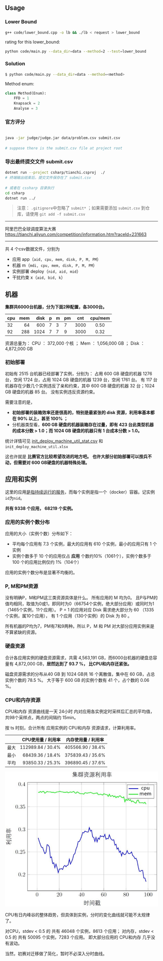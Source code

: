 ## Usage

### Lower Bound

```bash
g++ code/lower_bound.cpp -o lb && ./lb < request > lower_bound
```

rating for this lower_bound:

```bash
python code/main.py --data_dir=data --method=2 --test=lower_bound
```

### Solution

```bash
$ python code/main.py --data_dir=data --method=<method>
```

Method enum:

```python
class Method(Enum):
    FFD = 1
    Knapsack = 2
    Analyse = 3
```

### 官方评分 
```bash

java -jar judge/judge.jar data/problem.csv submit.csv

# suppose there is the submit.csv file at project root
```


### 导出最终提交文件 submit.csv
```bash
dotnet run --project csharp/tianchi.csproj  ./
# 终端输出结束后，提交文件保存在了 submit.csv

# 或者在 cssharp 目录执行
cd csharp
dotnet run ../
```
> 注意： `.gitignore`中忽略了 `submit*` ；如果需要添加 `submit.csv` 到仓库，请使用 `git add -f submit.csv`
> 
-----

阿里巴巴全球调度算法大赛
https://tianchi.aliyun.com/competition/information.htm?raceId=231663

-----

共 4 个csv数据文件，分别为
+ 应用 app（`aid, cpu, mem, disk, P, M, PM`）
+ 机器 m（`mdi, cpu, mem, disk, P, M, PM`）  
+ 实例部署 deploy（`nid, aid, mid`）
+ 干扰约束 x（`aid, bid, k`）

## 机器

**集群共6000台机器，分为下面2种配置，各3000台。**

| cpu | mem | disk | p | m | pm | cnt  | cpu/mem |
|-----|----:|-----:|---|---|----|------|:-------:|
| 32  | 64  |  600 | 7 | 3 | 7  | 3000 | 0.50    |
| 92  | 288 | 1024 | 7 | 7 | 9  | 3000 | 0.32    |

资源总量为：
CPU  ：  372,000 个核 ； Mem  ： 1,056,000 GB ； Disk ： 4,872,000 GB

### 初始部署
初始有 2515 台机器已经部署了实例，分别为： 占用 600 GB 硬盘的机器 1276 台，空闲 1724 台，占用 1024 GB 硬盘的机器 1239 台，空闲 1761 台。
有 117 台机器存在少数几个实例违反了亲和约束，其中 600 GB 硬盘的机器 32 台；1024 GB 硬盘的机器 85 台。
没有实例违反资源约束。

需要注意的是，
+ **初始部署的装箱效率还是很高的，特别是最紧张的 disk 资源，利用率基本都在 90% 以上，甚至 100% ；**
+ 分机器类型看，**600 GB 硬盘的机器装箱存在过量，即有 423 台此类型机器的成本分数 > 1.0；而 1024 GB 硬盘的机器只有 1 台成本分数 > 1.0。**

统计详情可见 [init_deploy_machine_util_stat.csv](init_deploy_machine_util_stat.csv) 和 `init_deploy_machine_util.xlsx`

这也许就是 **比赛官方比较希望改进的地方吧。**
**也许大部分初始部署可以按兵不动，但需要对 600 GB硬盘的机器特殊处理。**

## 应用和实例

这里的应用[是指持续运行的服务](https://tianchi.aliyun.com/forum/new_articleDetail.html?raceId=231663&postsId=5338)，而每个实例是指一个（docker）容器。记实例`id`为`nid`。

**共有 9338 个应用， 68219 个实例。**

### 应用的实例个数分布
 
应用的大小（实例个数）分布如下：
+ 平均每个应用有 7.3 个实例，最大的应用有 610 个实例，最小的应用只有 1 个实例
+ 实例个数多于 10 个的应用仅占 **应用** 个数约10%（1061个），实例个数多于 100 个的应用比例仅约 1%（104个）

应用的实例个数分布是显著不均衡的。

### P, M和PM资源
没有明确P，M和PM这三类资源具体是什么。
所有应用的 M 均为0。
且P与PM的值均相同，取值为0或1，即同时为0（66754个实例，绝大部分应用）或同时为1（1465个实例，11个应用）。
P = 1 的应用对应 Disk 需求绝大部分为 60 （1335个实例，属10个应用）， 有 1 个应用（130个实例）的 Disk 为 80 。

所有机器的P均为7，PM有7和9两种。所以 P，M 和 PM 对大部分应用实例来是不算紧缺的资源。

### 硬盘资源
合计各应用实例的硬盘资源需求，共需 4,563,191 GB，而6000台机器的硬盘总容量有 4,872,000 GB，**居然达到了 93.7 %， 比CPU和内存还紧张。**

磁盘资源需求的分布从40 GB 到 1024 GB共 16 个离散值，集中在 60 GB，占总实例个数的 78.5 %。
大于等于 600 GB 的实例个数有 41 个，占个数的 0.06 %。

### CPU和内存资源

CPU和内存 资源曲线是一天 24小时 内对应用各实例定时采样后汇总的平均值，共98个采样点，两点的间隔约 15min。

按 ts 时刻，合计所有 应用实例的 CPU和内存 资源请求，计算利用率。

|      | CPU使用量 / 利用率 | 内存使用量 / 利用率 |
|------|------------------:|-------------------|
| 最大 | 112989.84 / 30.4% | 405566.90 / 38.4% |
| 最小 |  68439.36 / 18.4% | 375839.43 / 35.6% |
| 平均 |  93850.33 / 25.3% | 396890.45 / 37.6% |

![CPU和内存资源利用率](/utilts.jpg)

CPU有日内峰谷的整体趋势，但具体到实例，分时的变化曲线就可能不太规律了。

对CPU，stdev < 0.5 的 共有 46048 个实例，8613 个应用；
对内存，stdev < 0.5 的 共有 50095 个实例，7283 个应用。
即大部分应用的 CPU和内存 几乎没有波动。

当然，初赛对迁移做了简化，暂时不必深入分时曲线。
